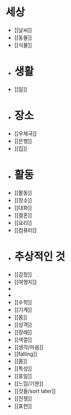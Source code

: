 # 세상
- [[날씨]]
- [[동물]]
- [[식물]]
- # 생활
- [[일]]
- # 장소
- [[우체국]]
- [[은행]]
- [[집]]
- # 활동
- [[활동]]
- [[장소]]
- [[대화]]
- [[결혼]]
- [[요리]]
- [[컴퓨터]]
- # 추상적인 것
- [[감정]]
- [[여행지]]
-
-
- [[수학]]
- [[기계]]
- [[몸]]
- [[성격]]
- [[장례]]
- [[색깔]]
- [[생각/마음]]
- [[falling]]
- [[몸]]
- [[특성]]
- [[휴일]]
- [[느낌/기분]]
- [[것들/sort later]]
- [[전쟁]]
- [[표현]]